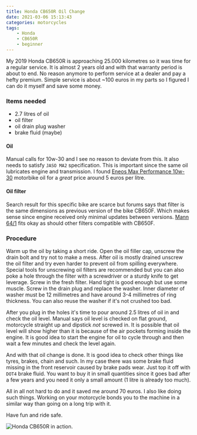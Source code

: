 ```yaml
---
title: Honda CB650R Oil Change
date: 2021-03-06 15:13:43
categories: motorcycles
tags:
	- Honda
	- CB650R
	- beginner
---
```


My 2019 Honda CB650R is approaching 25.000 kilometres so it was time for a regular service. It is almost 2 years old and with that warranty period is about to end. No reason anymore to perform service at a dealer and pay a hefty premium. Simple service is about ~100 euros in my parts so I figured I can do it myself and save some money.

### Items needed

- 2.7 litres of oil
- oil filter
- oil drain plug washer
- brake fluid (maybe)

#### Oil

Manual calls for 10w-30 and I see no reason to deviate from this. It also needs to satisfy `JASO MA2` specification. This is important since the same oil lubricates engine and transmission. I found [Eneos Max Performance 10w-30](https://eneoseurope.com/products/eneos-max-performance-10w-30/) motorbike oil for a _great_ price around 5 euros per litre.

#### Oil filter

Search result for this specific bike are scarce but forums says that filter is the same dimensions as previous version of the bike CB650F. Which makes sense since engine received only minimal updates between versions. [Mann 64/1](https://catalog.mann-filter.com/EU/eng/catalog/MANN-FILTER%20Katalog%20Europa/Oil%20Filter/MW%2064~1) fits okay as should other filters compatible with CB650F.

### Procedure

Warm up the oil by taking a short ride. Open the oil filler cap, unscrew the drain bolt and try not to make a mess. After oil is mostly drained unscrew the oil filter and try even harder to prevent oil from spilling everywhere. Special tools for unscrewing oil filters are recommended but you can also poke a hole through the filter with a screwdriver or a sturdy knife to get leverage. Screw in the fresh filter. Hand tight is good enough but use some muscle. Screw in the drain plug and replace the washer. Inner diameter of washer must be 12 millimetres and have around 3-4 millimetres of ring thickness. You can also reuse the washer if it's not crushed too bad.

After you plug in the holes it's time to pour around 2.5 litres of oil in and check the oil level. Manual says oil level is checked on flat ground, motorcycle straight up and dipstick _not_ screwed in. It is possible that oil level will show higher than it is because of the air pockets forming inside the engine. It is good idea to start the engine for oil to cycle through and then wait a few minutes and check the level again.

And with that oil change is done. It is good idea to check other things like tyres, brakes, chain and such. In my case there was some brake fluid missing in the front reservoir caused by brake pads wear. Just top it off with `DOT4` brake fluid. You want to buy it in small quantities since it goes bad after a few years and you need it only a small amount (1 litre is already too much).

All in all not hard to do and it saved me around 70 euros. I also like doing such things. Working on your motorcycle bonds you to the machine in a similar way than going on a long trip with it.

Have fun and ride safe.

![Honda CB650R in action.](/images/honda-cb650r.jpg)


